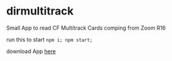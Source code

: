 # dirmultitrack
Small App to read CF Multitrack Cards comping from Zoom R16

run this to start
`npm i; npm start;`

download App [here](https://github.com/leonleonleon/dirmultitrack/tree/master/build/DIR-Multitrack.app.zip)
